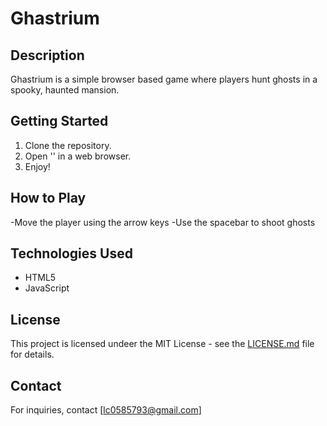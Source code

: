 # Ghastrium

## Description
Ghastrium is a simple browser based game where players hunt ghosts in a spooky, haunted mansion.

## Getting Started
1. Clone the repository.
2. Open '' in a web browser.
3. Enjoy!

## How to Play
-Move the player using the arrow keys
-Use the spacebar to shoot ghosts

## Technologies Used
- HTML5
- JavaScript

## License
This project is licensed undeer the MIT License - see the [LICENSE.md](LICENSE.md) file for details.

## Contact
For inquiries, contact [lc0585793@gmail.com]
